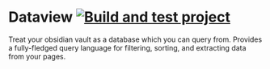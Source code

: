 # Dataview [![Build and test project](https://github.com/blacksmithgu/obsidian-dataview/actions/workflows/test.yml/badge.svg)](https://github.com/blacksmithgu/obsidian-dataview/actions/workflows/test.yml)

Treat your obsidian vault as a database which you can query from.
Provides a fully-fledged query language for filtering, sorting, and
extracting data from your pages.

